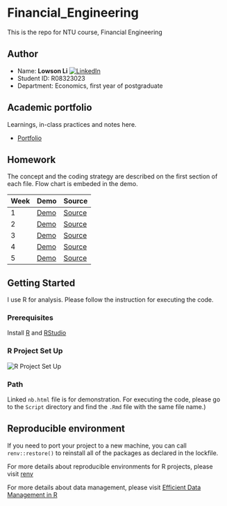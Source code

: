 # Financial_Engineering
This is the repo for NTU course, Financial Engineering

## Author 
* Name: **Lowson Li** [![LinkedIn][linkedin-shield]][linkedin-url]
* Student ID: R08323023
* Department: Economics, first year of postgraduate

## Academic portfolio
Learnings, in-class practices and notes here. 
* [Portfolio](https://isthatlowsonli.github.io//Financial_Engineering/Script/practice.nb.html)

## Homework
The concept and the coding strategy are described on the first section of each file.
Flow chart is embeded in the demo.

| Week | Demo | Source |
|---|---|---|
|1|[Demo](https://isthatlowsonli.github.io/Financial_Engineering/Script/HW1.nb.html)|[Source](https://github.com/isthatlowsonli/Financial_Engineering/blob/master/Script/HW1.Rmd)|
|2|[Demo](https://isthatlowsonli.github.io/Financial_Engineering/Script/HW2.nb.html)|[Source](https://github.com/isthatlowsonli/Financial_Engineering/blob/master/Script/HW2.Rmd)|
|3|[Demo](https://isthatlowsonli.github.io/Financial_Engineering/Script/HW3.nb.html)|[Source](https://github.com/isthatlowsonli/Financial_Engineering/blob/master/Script/HW3.Rmd)|
|4|[Demo](https://isthatlowsonli.github.io/Financial_Engineering/Script/HW4.nb.html)|[Source](https://github.com/isthatlowsonli/Financial_Engineering/blob/master/Script/HW4.Rmd)|
|5|[Demo](https://isthatlowsonli.github.io/Financial_Engineering/Script/HW4.nb.html)|[Source](https://github.com/isthatlowsonli/Financial_Engineering/blob/master/Script/HW5.Rmd)|

## Getting Started

I use R for analysis. Please follow the instruction for executing the code.

### Prerequisites

Install [R](https://www.r-project.org) and [RStudio](https://rstudio.com)

### R Project Set Up
![R Project Set Up](https://raw.githubusercontent.com/martinctc/blog/master/images/RPROJECT_2000dpi.png "R Project Set Up")
### Path 
Linked `nb.html` file is for demonstration. For executing the code, please go to the `Script` directory and find the `.Rmd` file with the same file name.)

## Reproducible environment

If you need to port your project to a new machine, you can call `renv::restore()` to reinstall all of the packages as declared in the lockfile.

For more details about reproducible environments for R projects, please visit [renv](https://rstudio.github.io/renv/)

For more details about data management, please visit [Efficient Data Management in R](https://www.mzes.uni-mannheim.de/socialsciencedatalab/article/efficient-data-r/)



[linkedin-shield]: https://img.shields.io/badge/-LinkedIn-black.svg?style=flat-square&logo=linkedin&colorB=555
[linkedin-url]:https://www.linkedin.com/in/isthatlowsonli
